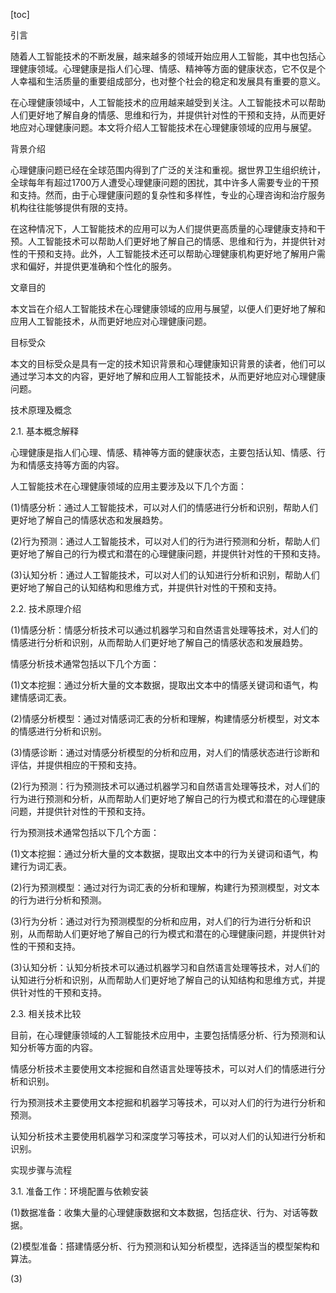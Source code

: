 
[toc]                    
                
                
引言

随着人工智能技术的不断发展，越来越多的领域开始应用人工智能，其中也包括心理健康领域。心理健康是指人们心理、情感、精神等方面的健康状态，它不仅是个人幸福和生活质量的重要组成部分，也对整个社会的稳定和发展具有重要的意义。

在心理健康领域中，人工智能技术的应用越来越受到关注。人工智能技术可以帮助人们更好地了解自身的情感、思维和行为，并提供针对性的干预和支持，从而更好地应对心理健康问题。本文将介绍人工智能技术在心理健康领域的应用与展望。

背景介绍

心理健康问题已经在全球范围内得到了广泛的关注和重视。据世界卫生组织统计，全球每年有超过1700万人遭受心理健康问题的困扰，其中许多人需要专业的干预和支持。然而，由于心理健康问题的复杂性和多样性，专业的心理咨询和治疗服务机构往往能够提供有限的支持。

在这种情况下，人工智能技术的应用可以为人们提供更高质量的心理健康支持和干预。人工智能技术可以帮助人们更好地了解自己的情感、思维和行为，并提供针对性的干预和支持。此外，人工智能技术还可以帮助心理健康机构更好地了解用户需求和偏好，并提供更准确和个性化的服务。

文章目的

本文旨在介绍人工智能技术在心理健康领域的应用与展望，以便人们更好地了解和应用人工智能技术，从而更好地应对心理健康问题。

目标受众

本文的目标受众是具有一定的技术知识背景和心理健康知识背景的读者，他们可以通过学习本文的内容，更好地了解和应用人工智能技术，从而更好地应对心理健康问题。

技术原理及概念

2.1. 基本概念解释

心理健康是指人们心理、情感、精神等方面的健康状态，主要包括认知、情感、行为和情感支持等方面的内容。

人工智能技术在心理健康领域的应用主要涉及以下几个方面：

(1)情感分析：通过人工智能技术，可以对人们的情感进行分析和识别，帮助人们更好地了解自己的情感状态和发展趋势。

(2)行为预测：通过人工智能技术，可以对人们的行为进行预测和分析，帮助人们更好地了解自己的行为模式和潜在的心理健康问题，并提供针对性的干预和支持。

(3)认知分析：通过人工智能技术，可以对人们的认知进行分析和识别，帮助人们更好地了解自己的认知结构和思维方式，并提供针对性的干预和支持。

2.2. 技术原理介绍

(1)情感分析：情感分析技术可以通过机器学习和自然语言处理等技术，对人们的情感进行分析和识别，从而帮助人们更好地了解自己的情感状态和发展趋势。

情感分析技术通常包括以下几个方面：

(1)文本挖掘：通过分析大量的文本数据，提取出文本中的情感关键词和语气，构建情感词汇表。

(2)情感分析模型：通过对情感词汇表的分析和理解，构建情感分析模型，对文本的情感进行分析和识别。

(3)情感诊断：通过对情感分析模型的分析和应用，对人们的情感状态进行诊断和评估，并提供相应的干预和支持。

(2)行为预测：行为预测技术可以通过机器学习和自然语言处理等技术，对人们的行为进行预测和分析，从而帮助人们更好地了解自己的行为模式和潜在的心理健康问题，并提供针对性的干预和支持。

行为预测技术通常包括以下几个方面：

(1)文本挖掘：通过分析大量的文本数据，提取出文本中的行为关键词和语气，构建行为词汇表。

(2)行为预测模型：通过对行为词汇表的分析和理解，构建行为预测模型，对文本的行为进行分析和预测。

(3)行为分析：通过对行为预测模型的分析和应用，对人们的行为进行分析和识别，从而帮助人们更好地了解自己的行为模式和潜在的心理健康问题，并提供针对性的干预和支持。

(3)认知分析：认知分析技术可以通过机器学习和自然语言处理等技术，对人们的认知进行分析和识别，从而帮助人们更好地了解自己的认知结构和思维方式，并提供针对性的干预和支持。

2.3. 相关技术比较

目前，在心理健康领域的人工智能技术应用中，主要包括情感分析、行为预测和认知分析等方面的内容。

情感分析技术主要使用文本挖掘和自然语言处理等技术，可以对人们的情感进行分析和识别。

行为预测技术主要使用文本挖掘和机器学习等技术，可以对人们的行为进行分析和预测。

认知分析技术主要使用机器学习和深度学习等技术，可以对人们的认知进行分析和识别。

实现步骤与流程

3.1. 准备工作：环境配置与依赖安装

(1)数据准备：收集大量的心理健康数据和文本数据，包括症状、行为、对话等数据。

(2)模型准备：搭建情感分析、行为预测和认知分析模型，选择适当的模型架构和算法。

(3)

